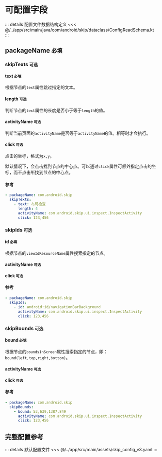 # 可配置字段

::: details 配置文件数据结构定义
<<< @/../app/src/main/java/com/android/skip/dataclass/ConfigReadSchema.kt
:::

## packageName `必填`

### skipTexts `可选`

#### text `必填`

根据节点的`text`属性跳过指定的文本。

#### length `可选`

判断节点的`text`属性的长度是否小于等于`length`的值。

#### activityName `可选`

判断当前页面的`activityName`是否等于`activityName`的值。相等时才会执行。

#### click `可选`

点击的坐标，格式为`x,y`。

默认情况下，会点击找到节点的中心点。可以通过`click`属性可额外指定点击的坐标，而不点击所找到节点的中心点。

#### 参考

```yaml
- packageName: com.android.skip
  skipTexts:
    - text: 布局检查
      length: 4
      activityName: com.android.skip.ui.inspect.InspectActivity
      click: 123,456
```

### skipIds `可选`

#### id `必填`

根据节点的`viewIdResourceName`属性搜索指定的节点。

#### activityName `可选`

#### click `可选`

#### 参考

```yaml
- packageName: com.android.skip
  skipIds:
    - id: android:id/navigationBarBackground
      activityName: com.android.skip.ui.inspect.InspectActivity
      click: 123,456
```

### skipBounds `可选`

#### bound `必填`

根据节点的`boundsInScreen`属性搜索指定的节点，即：`bound(left,top,right,bottom)`。

#### activityName `可选`

#### click `可选`

#### 参考

```yaml
- packageName: com.android.skip
  skipBounds:
    - bound: 53,639,1387,849
      activityName: com.android.skip.ui.inspect.InspectActivity
      click: 123,456
```

## 完整配置参考

::: details 默认配置文件
<<< @/../app/src/main/assets/skip_config_v3.yaml
:::
